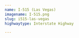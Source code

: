 ```yaml
---
name: I-515 (Las Vegas)
imagename: I-515.png
slug: i515-las-vegas
highwaytype: Interstate Highway

---
```

